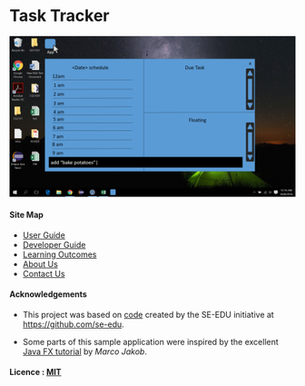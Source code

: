 # Task Tracker

![command bar](docs/images/userguide/command_bar_add.png "command bar")

#### Site Map
* [User Guide](docs/UserGuide.md)
* [Developer Guide](docs/DeveloperGuide.md)
* [Learning Outcomes](docs/LearningOutcomes.md)
* [About Us](docs/AboutUs.md)
* [Contact Us](docs/ContactUs.md)

#### Acknowledgements

* This project was based on
  [code](https://github.com/se-edu/addressbook-level4) created by the SE-EDU
  initiative at https://github.com/se-edu.

* Some parts of this sample application were inspired by the excellent
  [Java FX tutorial](http://code.makery.ch/library/javafx-8-tutorial/) by
  *Marco Jakob*.

#### Licence : [MIT](LICENSE)

